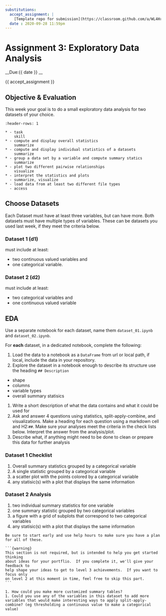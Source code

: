 ```yaml
---
substitutions:
  accept_assignment: |
    [Template repo for submission](https://classroom.github.com/a/WL4HroJ_)
  date : 2020-09-28 11:59pm
---
```


# Assignment 3: Exploratory Data Analysis

__Due:{{ date }} __

{{ accept_assignment }}

## Objective & Evaluation

This week your goal is to do a small exploratory data analysis for two datasets of your choice.

```{list-table} plot basic views of data and generate descriptive statistics and basic plots
:header-rows: 1

* - task
    skill
* - compute and display overall statistics
    summarize
* - compute and display individual statistics of a datasets
    summarize
* - group a data set by a variable and compute summary statics
    summarize
* - plot two different pairwise relationships
    visualize
* - interpret the statistics and plots
  - summarize, visualize
* - load data from at least two different file types
  - access
```

## Choose Datasets

Each Dataset must have at least three variables, but can have more. Both datasets
must have multiple types of variables. These can be datasets you used last week,
if they meet the criteria below.

### Dataset 1 (d1)

must include at least:
- two continuous valued variables and
- one categorical variable.


### Dataset 2 (d2)

must include at least:
- two categorical variables and
- one continuous valued variable


## EDA

Use a separate notebook for each dataset, name them `dataset_01.ipynb` and `dataset_02.ipynb`.

For **each** dataset, in a dedicated notebook, complete the following:

1. Load the data to a notebook as a `DataFrame` from url or local path, if local, include the data in your repository.
1. Explore the dataset in a notebook enough to describe its structure use the heading `## Description`
  - shape
  - columns
  - variable types
  - overall summary statisics
1. Write a short description of what the data contains and what it could be used for
1. Ask and answer 4 questions using statistics, split-apply-combine, and visualizations. Make a heading for each question using a markdown cell and H2:`##`. Make sure your analyses meet the criteria in the check lists below. Interpret the answer from the analysis/plot.
1. Describe what, if anything might need to be done to clean or prepare this data for further analysis

### Dataset 1 Checklist



1. Overall summary statistics grouped by a categorical variable
1. A single statistic grouped by a categorical variable
1. a scatter plot with the points colored by a categorical variable
1. any statisic(s) with a plot that displays the same information


### Dataset 2 Analysis

1. two individual summary statistics for one variable
1. one summary statistic grouped by two categorical variables
1. a figure with a grid of subplots that correspond to two categorical variables
1. any statisic(s) with a plot that displays the same information



```{tip}
Be sure to start early and use help hours to make sure you have a plan for all of these.
```




````{margin}
```{warning}
This section is not required, but is intended to help you get started thinking
about ideas for your portflio.  If you complete it, we'll give your feedback to
help shape your ideas to get to level 3 achievements.  If you want to focus only
on level 2 at this moment in time, feel free to skip this part.
```
````

```{admonition} Think Ahead
1. How could you make more customized summary tables?
1. Could you use any of the variables in this dataset to add more variables that would make interesting ways to apply split-apply-combine? (eg thresholding a continuous value to make a categorical value)
```
